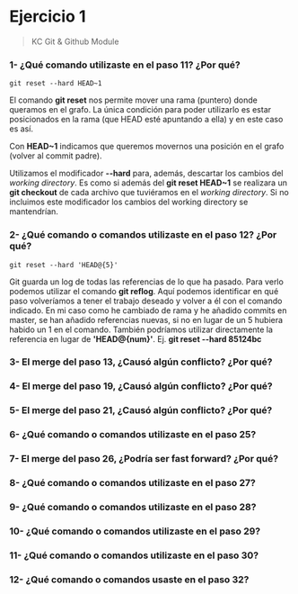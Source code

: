 # Ejercicio 1
>KC Git & Github Module

### 1- ¿Qué comando utilizaste en el paso 11? ¿Por qué?

``` 
git reset --hard HEAD~1
```

El comando **git reset** nos permite mover una rama (puntero) donde queramos en el grafo.
La única condición para poder utilizarlo es estar posicionados en la rama (que HEAD esté apuntando a ella) y en este caso es así.

Con **HEAD~1** indicamos que queremos movernos una posición en el grafo (volver al commit padre).

Utilizamos el modificador **--hard** para, además, descartar los cambios del *working directory*. Es como si además del
**git reset HEAD~1** se realizara un **git checkout** de cada archivo que tuviéramos en el *working directory*. Si no incluimos este modificador los cambios del working directory se mantendrían.

### 2- ¿Qué comando o comandos utilizaste en el paso 12? ¿Por qué?

``` 
git reset --hard 'HEAD@{5}'
``` 
  
Git guarda un log de todas las referencias de lo que ha pasado. Para verlo podemos utilizar el comando **git reflog**.
Aquí podemos identificar en qué paso volveríamos a tener el trabajo deseado y volver a él con el comando indicado. En mi caso como he cambiado de rama y he añadido commits en master, se han añadido referencias nuevas, si no en lugar de un 5 hubiera habido un 1 en el comando.
También podríamos utilizar directamente la referencia en lugar de **'HEAD@{num}'**. Ej. **git reset --hard 85124bc**

### 3- El merge del paso 13, ¿Causó algún conflicto? ¿Por qué?

### 4- El merge del paso 19, ¿Causó algún conflicto? ¿Por qué?
### 5- El merge del paso 21, ¿Causó algún conflicto? ¿Por qué?
### 6- ¿Qué comando o comandos utilizaste en el paso 25?
### 7- El merge del paso 26, ¿Podría ser fast forward? ¿Por qué?
### 8- ¿Qué comando o comandos utilizaste en el paso 27?
### 9- ¿Qué comando o comandos utilizaste en el paso 28?
### 10- ¿Qué comando o comandos utilizaste en el paso 29?
### 11- ¿Qué comando o comandos utilizaste en el paso 30?
### 12- ¿Qué comando o comandos usaste en el paso 32?
